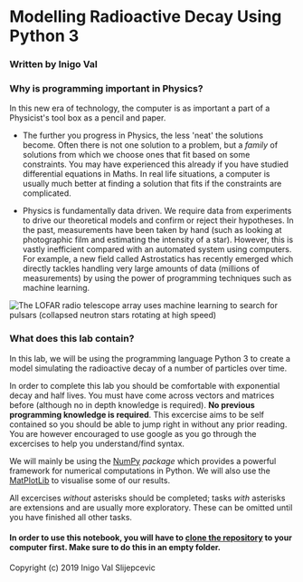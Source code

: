 # Modelling Radioactive Decay Using Python 3
### Written by Inigo Val

### Why is programming important in Physics?

In this new era of technology, the computer is as important a part of a Physicist's tool box as a pencil and paper.

* The further you progress in Physics, the less 'neat' the solutions become. Often there is not one solution to a problem, but a _family_ of solutions from which we choose ones that fit based on some constraints. You may have experienced this already if you have studied differential equations in Maths. In real life situations, a computer is usually much better at finding a solution that fits if the constraints are complicated.

* Physics is fundamentally data driven. We require data from experiments to drive our theoretical models and confirm or reject their hypotheses. In the past, measurements have been taken by hand (such as looking at photographic film and estimating the intensity of a star). However, this is vastly inefficient compared with an automated system using computers. For example, a new field called Astrostatics has recently emerged which directly tackles handling very large amounts of data (millions of measurements) by using the power of programming techniques such as machine learning.

![The LOFAR radio telescope array uses machine learning to search for pulsars (collapsed neutron stars rotating at high speed)](images/lofar.png)

### What does this lab contain?

In this lab, we will be using the programming language Python 3 to create a model simulating the radioactive decay of a number of particles over time.

In order to complete this lab you should be comfortable with exponential decay and half lives. You must have come across vectors and matrices before (although no in depth knowledge is required). __No previous programming knowledge is required__. This excercise aims to be self contained so you should be able to jump right in without any prior reading. You are however encouraged to use google as you go through the excercises to help you understand/find syntax. 

We will mainly be using the [NumPy](http://www.numpy.org/) _package_ which provides a powerful framework for numerical computations in Python. We will also use the [MatPlotLib](https://matplotlib.org/) to visualise some of our results.

All excercises _without_ asterisks should be completed; tasks _with_ asterisks are extensions and are usually more exploratory. These can be omitted until you have finished all other tasks.

#### In order to use this notebook, you will have to [clone the repository](https://help.github.com/en/articles/cloning-a-repository) to your computer first. Make sure to do this in an empty folder.

Copyright (c) 2019 Inigo Val Slijepcevic
